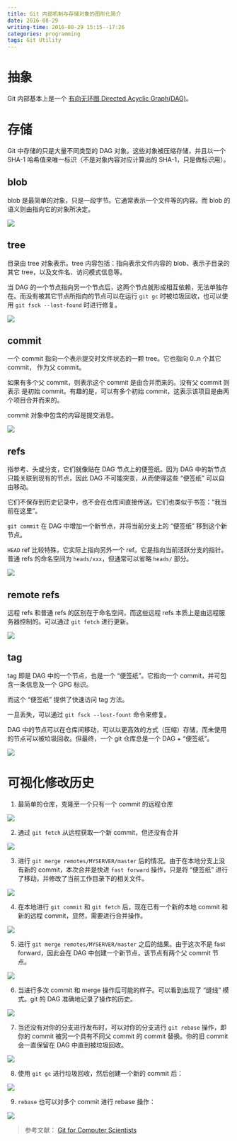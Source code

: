 ```yaml
---
title: Git 内部机制与存储对象的图形化简介
date: 2016-08-29
writing-time: 2016-08-29 15:15--17:26
categories: programming
tags: Git Utility
---
```


# 抽象

Git 内部基本上是一个 [有向无环图 Directed Acyclic Graph(DAG)](http://en.wikipedia.org/wiki/Directed_acyclic_graph)。

# 存储

Git 中存储的只是大量不同类型的 DAG 对象。这些对象被压缩存储，并且以一个 SHA-1 哈希值来唯一标识（不是对象内容对应计算出的 SHA-1，只是做标识用）。

## blob

blob 是最简单的对象，只是一段字节。它通常表示一个文件等的内容。而 blob 的语义则由指向它的对象所决定。

<img src="/assets/images/git-storage.1.dot.svg">

## tree

目录由 tree 对象表示。tree 内容包括：指向表示文件内容的 blob、表示子目录的其它 tree，以及文件名、访问模式信息等。

当 DAG 的一个节点指向另一个节点后，这两个节点就形成相互依赖，无法单独存在。而没有被其它节点所指向的节点可以在运行 `git gc` 时被垃圾回收，也可以使用 `git fsck --lost-found` 时进行修复。


<img src="/assets/images/git-storage.2.dot.svg">

## commit

一个 commit 指向一个表示提交时文件状态的一颗 tree。它也指向 0..n 个其它 commit， 作为父 commit。

如果有多个父 commit，则表示这个 commit 是由合并而来的。没有父 commit 则表示 是初始 commit。有趣的是，可以有多个初始 commit，这表示该项目是由两个项目合并而来的。

commit 对象中包含的内容是提交消息。

<img src="/assets/images/git-storage.3.dot.svg">

## refs

指参考、头或分支，它们就像贴在 DAG 节点上的便签纸。因为 DAG 中的新节点只能关联到现有的节点，因此 DAG 不可能突变，从而使得这些 “便签纸” 可以自由移动。

它们不保存到历史记录中，也不会在仓库间直接传送。它们也类似于书签：“我当前在这里”。

`git commit` 在 DAG 中增加一个新节点，并将当前分支上的 “便签纸” 移到这个新节点。

`HEAD` ref 比较特殊，它实际上指向另外一个 ref。它是指向当前活跃分支的指针。普通 refs 的命名空间为 `heads/xxx`，但通常可以省略 `heads/` 部分。

<img src="/assets/images/git-storage.4.dot.svg">

## remote refs

远程 refs 和普通 refs 的区别在于命名空间，而这些远程 refs 本质上是由远程服务器控制的。可以通过 `git fetch` 进行更新。

<img src="/assets/images/git-storage.5.dot.svg">


## tag

tag 即是 DAG 中的一个节点，也是一个 “便签纸”。它指向一个 commit，并可包含一条信息及一个 GPG 标识。

而这个 “便签纸” 提供了快速访问 tag 方法。

一旦丢失，可以通过 `git fsck --lost-fount` 命令来修复。

DAG 中的节点可以在仓库间移动，可以以更高效的方式（压缩）存储，而未使用的节点可以被垃圾回收。但最终，一个 git 仓库总是一个 DAG + “便签纸”。

<img src="/assets/images/git-storage.6.dot.svg">


# 可视化修改历史

1. 最简单的仓库，克隆至一个只有一个 commit 的远程仓库

<img src="/assets/images/git-history.1.dot.svg">

2. 通过 `git fetch` 从远程获取一个新 commit，但还没有合并

<img src="/assets/images/git-history.2.dot.svg">

3. 进行 `git merge remotes/MYSERVER/master` 后的情况。由于在本地分支上没有新的 commit，本次合并是快进 `fast forward` 操作，只是将 “便签纸” 进行了移动，并修改了当前工作目录下的相关文件。

<img src="/assets/images/git-history.3.dot.svg">

4. 在本地进行 `git commit` 和 `git fetch` 后，现在已有一个新的本地 commit 和新的远程 commit，显然，需要进行合并操作。

<img src="/assets/images/git-history.4.dot.svg">

5. 进行 `git merge remotes/MYSERVER/master` 之后的结果。由于这次不是 fast forward，因此会在 DAG 中创建一个新节点，该节点有两个父 commit 节点。

<img src="/assets/images/git-history.5.dot.svg">

6. 当进行多次 commit 和 merge 操作后可能的样子。可以看到出现了 “缝线” 模式。git 的 DAG 准确地记录了操作的历史。


<img src="/assets/images/git-history.6.dot.svg">

7. 当还没有对你的分支进行发布时，可以对你的分支进行 `git rebase` 操作，即你的 commit 被另一个具有不同父 commit 的 commit 替换。你的旧 commit 会一直保留在 DAG 中直到被垃圾回收。

<img src="/assets/images/git-history.7.dot.svg">

8. 使用 `git gc` 进行垃圾回收，然后创建一个新的 commit 后：

<img src="/assets/images/git-history.8.dot.svg">

9. `rebase` 也可以对多个 commit 进行 rebase 操作：

<img src="/assets/images/git-history.9.dot.svg">


> 参考文献： [Git for Computer Scientists](http://eagain.net/articles/git-for-computer-scientists/)
